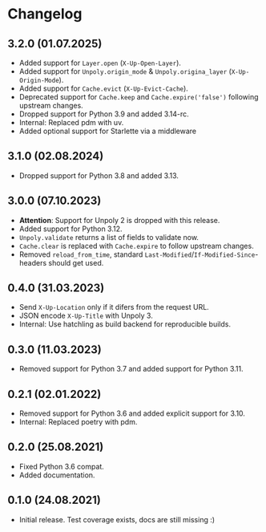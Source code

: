 Changelog
=========

3.2.0 (01.07.2025)
------------------

 * Added support for `Layer.open` (`X-Up-Open-Layer`).
 * Added support for `Unpoly.origin_mode` & `Unpoly.origina_layer` (`X-Up-Origin-Mode`).
 * Added support for `Cache.evict` (`X-Up-Evict-Cache`).
 * Deprecated support for `Cache.keep` and `Cache.expire('false')` following upstream changes.
 * Dropped support for Python 3.9 and added 3.14-rc.
 * Internal: Replaced pdm with uv.
 * Added optional support for Starlette via a middleware

3.1.0 (02.08.2024)
------------------

 * Dropped support for Python 3.8 and added 3.13.

3.0.0 (07.10.2023)
------------------

 * **Attention**: Support for Unpoly 2 is dropped with this release.
 * Added support for Python 3.12.
 * `Unpoly.validate` returns a list of fields to validate now.
 * `Cache.clear` is replaced with `Cache.expire` to follow upstream changes.
 * Removed `reload_from_time`, standard `Last-Modified`/`If-Modified-Since`-headers should get used.

0.4.0 (31.03.2023)
------------------

 * Send `X-Up-Location` only if it difers from the request URL.
 * JSON encode `X-Up-Title` with Unpoly 3.
 * Internal: Use hatchling as build backend for reproducible builds.

0.3.0 (11.03.2023)
------------------

 * Removed support for Python 3.7 and added support for Python 3.11.

0.2.1 (02.01.2022)
------------------

 * Removed support for Python 3.6 and added explicit support for 3.10.
 * Internal: Replaced poetry with pdm.

0.2.0 (25.08.2021)
------------------

 * Fixed Python 3.6 compat.
 * Added documentation.

0.1.0 (24.08.2021)
------------------

 * Initial release. Test coverage exists, docs are still missing :)
